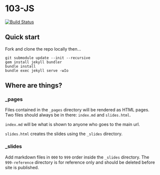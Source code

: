 # 103-JS
[![Build Status](https://travis-ci.org/CoderDojoChi/103-js.svg?branch=gh-pages)](https://travis-ci.org/CoderDojoChi/103-js)

## Quick start


Fork and clone the repo locally then...

```console
git submodule update --init --recursive
gem install jekyll bundler
bundle install
bundle exec jekyll serve -wIo
```

## Where are things?

### _pages

Files contained in the `_pages` directory will be rendered as HTML pages. Two files should always be in there: `index.md` and `slides.html`.

`index.md` will be what is shown to anyone who goes to the main url.

`slides.html` creates the slides using the `_slides` directory.

### _slides

Add markdown files in `000` to `999` order inside the `_slides` directory. The `999-reference` directory is for reference only and should be deleted before site is published.
